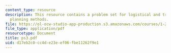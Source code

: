 ```yaml
---
content_type: resource
description: This resource contains a problem set for logistical and transportation
  planning methods.
file: https://ol-ocw-studio-app-production.s3.amazonaws.com/courses/1-203j-logistical-and-transportation-planning-methods-fall-2006/d17eb2c0cc4de23eef06fbe11262f9e1_ps3.pdf
file_type: application/pdf
resourcetype: Document
title: ps3.pdf
uid: d17eb2c0-cc4d-e23e-ef06-fbe11262f9e1
---
```

